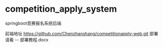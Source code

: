 # competition_apply_system
springboot竞赛报名系统后端

前端地址  https://github.com/Chenzhanshang/competitionapply-web.git
部署请看 -- 部署教程.docx
